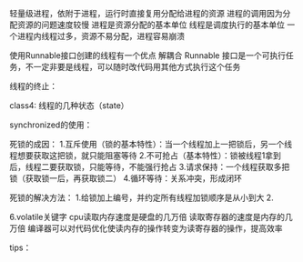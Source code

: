 
轻量级进程，依附于进程，运行时直接复用分配给进程的资源
进程的调用因为分配资源的问题速度较慢
	进程是资源分配的基本单位
	线程是调度执行的基本单位
一个进程内线程过多，资源不易分配，进程容易崩溃


使用Runnable接口创建的线程有一个优点   解耦合
Runnable 接口是一个可执行任务，不一定非要是线程，可以随时改代码用其他方式执行这个任务



线程的终止：


class4:   线程的几种状态（state）







synchronized的使用：



死锁的成因：
1.互斥使用（锁的基本特性）：当一个线程加上一把锁后，另一个线程想要获取这把锁，就只能阻塞等待
2.不可抢占（基本特性）：锁被线程1拿到后，线程二要获取锁，只能等待，不能强行抢占
3.请求保持：一个线程获取多把锁（获取锁一后，再获取锁二）
4.循环等待：关系冲突，形成闭环

死锁的解决方法：
1.给锁加上编号，并约定所有线程加锁顺序是从小到大
2.





6.volatile关键字
cpu读取内存速度是硬盘的几万倍
读取寄存器的速度是内存的几万倍
编译器可以对代码优化使读内存的操作转变为读寄存器的操作，提高效率




tips：
